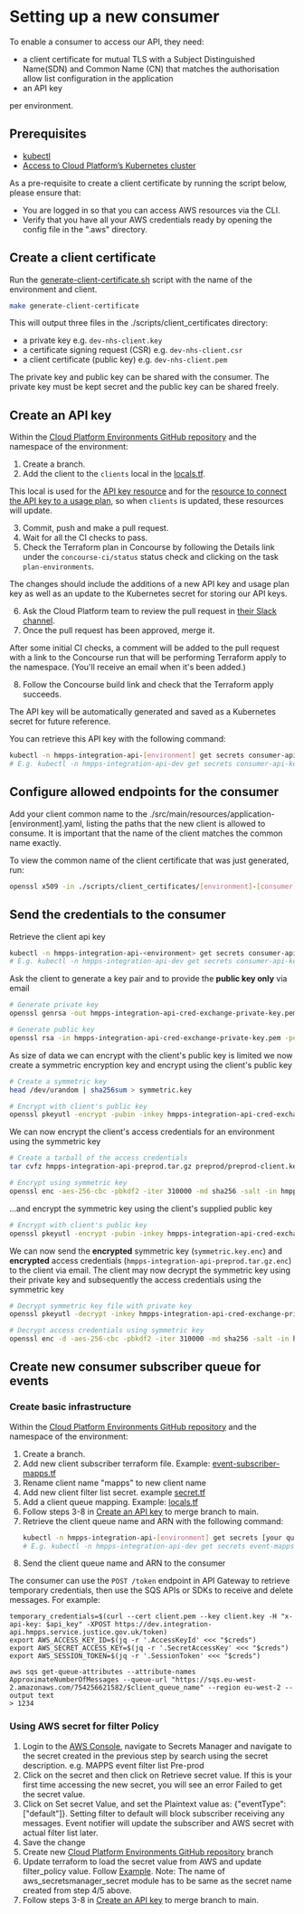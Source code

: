 # Setting up a new consumer

To enable a consumer to access our API, they need:

- a client certificate for mutual TLS with a Subject Distinguished Name(SDN) and Common Name (CN) that matches the authorisation allow list configuration in the application
- an API key

per environment.

## Prerequisites

- [kubectl](https://kubernetes.io/docs/tasks/tools/#kubectl)
- [Access to Cloud Platform’s Kubernetes cluster](https://user-guide.cloud-platform.service.justice.gov.uk/documentation/getting-started/kubectl-config.html#installing-kubectl)

As a pre-requisite to create a client certificate by running the script below, please ensure that:

- You are logged in so that you can access AWS resources via the CLI.
- Verify that you have all your AWS credentials ready by opening the config file in the ".aws" directory.

## Create a client certificate

Run the [generate-client-certificate.sh](/scripts/client_certificates/generate.sh) script with the name of the environment and client.

```bash
make generate-client-certificate
```

This will output three files in the ./scripts/client_certificates directory:

- a private key e.g. `dev-nhs-client.key`
- a certificate signing request (CSR) e.g. `dev-nhs-client.csr`
- a client certificate (public key) e.g. `dev-nhs-client.pem`

The private key and public key can be shared with the consumer.
The private key must be kept secret and the public key can be shared freely.

## Create an API key

Within the [Cloud Platform Environments GitHub repository](https://github.com/ministryofjustice/cloud-platform-environments/tree/main) and the namespace of the environment:

1. Create a branch.
2. Add the client to the `clients` local in the [locals.tf](https://github.com/ministryofjustice/cloud-platform-environments/blob/aa34840fcc4d20b10e8d5785cf0039eefe411113/namespaces/live.cloud-platform.service.justice.gov.uk/hmpps-integration-api-dev/resources/locals.tf#L13).

This local is used for the [API key resource](https://github.com/ministryofjustice/cloud-platform-environments/blob/8d1506b8cb53511e075602910cb47eef4a8759d1/namespaces/live.cloud-platform.service.justice.gov.uk/hmpps-integration-api-dev/resources/api_gateway.tf#L144-L147)
and for the [resource to connect the API key to a usage plan](https://github.com/ministryofjustice/cloud-platform-environments/blob/8d1506b8cb53511e075602910cb47eef4a8759d1/namespaces/live.cloud-platform.service.justice.gov.uk/hmpps-integration-api-dev/resources/api_gateway.tf#L158-L164), so when `clients`
is updated, these resources will update.

3. Commit, push and make a pull request.
4. Wait for all the CI checks to pass.
5. Check the Terraform plan in Concourse by following the Details link under the `concourse-ci/status` status check and clicking on the task `plan-environments`.

The changes should include the additions of a new API key and usage plan key as well
as an update to the Kubernetes secret for storing our API keys.

6. Ask the Cloud Platform team to review the pull request in [their Slack channel](https://moj.enterprise.slack.com/archives/C57UPMZLY).
7. Once the pull request has been approved, merge it.

After some initial CI checks, a comment will be added to the pull request with a link
to the Concourse run that will be performing Terraform apply to the namespace. (You'll receive an email when it's been added.)

8. Follow the Concourse build link and check that the Terraform apply succeeds.

The API key will be automatically generated and saved as a Kubernetes secret for future reference.

You can retrieve this API key with the following command:

```bash
kubectl -n hmpps-integration-api-[environment] get secrets consumer-api-keys -o json | jq -r '.data.[client]'
# E.g. kubectl -n hmpps-integration-api-dev get secrets consumer-api-keys -o json | jq -r '.data.bob'
```

## Configure allowed endpoints for the consumer

Add your client common name to the ./src/main/resources/application-[environment].yaml, listing the paths that the new client is allowed to consume.
It is important that the name of the client matches the common name exactly.

To view the common name of the client certificate that was just generated, run:

```bash
openssl x509 -in ./scripts/client_certificates/[environment]-[consumer]-client.pem -text |grep Subject |grep CN
```

## Send the credentials to the consumer

Retrieve the client api key

```bash
kubectl -n hmpps-integration-api-<environment> get secrets consumer-api-keys -o json | jq -r '.data.<client>' | base64 -d
# E.g. kubectl -n hmpps-integration-api-dev get secrets consumer-api-keys -o json | jq -r '.data.dev' | base64 -d
```

Ask the client to generate a key pair and to provide the **public key only** via email

```bash
# Generate private key
openssl genrsa -out hmpps-integration-api-cred-exchange-private-key.pem 3072

# Generate public key
openssl rsa -in hmpps-integration-api-cred-exchange-private-key.pem -pubout -out hmpps-integration-api-cred-exchange-public-key.pem

```

As size of data we can encrypt with the client's public key is limited we now create a symmetric encryption key and encrypt using the client's public key

```bash
# Create a symmetric key
head /dev/urandom | sha256sum > symmetric.key

# Encrypt with client's public key
openssl pkeyutl -encrypt -pubin -inkey hmpps-integration-api-cred-exchange-public-key.pem -in symmetric.key -out symmetric.key.enc
```

We can now encrypt the client's access credentials for an environment using the symmetric key

```bash
# Create a tarball of the access credentials
tar cvfz hmpps-integration-api-preprod.tar.gz preprod/preprod-client.key preprod/preprod-client.pem preprod/preprod-api-key

# Encrypt using symmetric key
openssl enc -aes-256-cbc -pbkdf2 -iter 310000 -md sha256 -salt -in hmpps-integration-api-preprod.tar.gz -out hmpps-integration-api-preprod.tar.gz.enc -pass file:./symmetric.key
```

…and encrypt the symmetric key using the client's supplied public key

```bash
# Encrypt with client's public key
openssl pkeyutl -encrypt -pubin -inkey hmpps-integration-api-cred-exchange-public-key.pem -in symmetric.key -out symmetric.key.enc
```

We can now send the **encrypted** symmetric key (`symmetric.key.enc`) and **encrypted** access credentials (`hmpps-integration-api-preprod.tar.gz.enc`) to the client via email. The client may now decrypt the symmetric key using their private key and subsequently the access credentials using the symmetric key

```Bash
# Decrypt symmetric key file with private key
openssl pkeyutl -decrypt -inkey hmpps-integration-api-cred-exchange-private-key.pem -in symmetric.key.enc -out symmetric.key

# Decrypt access credentials using symmetric key
openssl enc -d -aes-256-cbc -pbkdf2 -iter 310000 -md sha256 -salt -in hmpps-integration-api-preprod.tar.gz.enc -out hmpps-integration-api-preprod.tar.gz -pass file:./symmetric.key
```

## Create new consumer subscriber queue for events

### Create basic infrastructure

Within the [Cloud Platform Environments GitHub repository](https://github.com/ministryofjustice/cloud-platform-environments/tree/main) and the namespace of the environment:

1. Create a branch.
2. Add new client subscriber terraform file. Example: [event-subscriber-mapps.tf](https://github.com/ministryofjustice/cloud-platform-environments/pull/22091/files#diff-4046866c9398b1db59a427052406a08c2adab45aadbc278f16232157a636f451)
3. Rename client name "mapps" to new client name
4. Add new client filter list secret. example [secret.tf](https://github.com/ministryofjustice/cloud-platform-environments/pull/22091/files#diff-bc13dba50c430d2a667e5b867d2798770e5e8c48697407d93e2febedb3ff46dc)
5. Add a client queue mapping. Example: [locals.tf](https://github.com/ministryofjustice/cloud-platform-environments/blob/6e6ad3d6c8bd070b3ba65ce8568fa79c2cfe4e30/namespaces/live.cloud-platform.service.justice.gov.uk/hmpps-integration-api-dev/resources/locals.tf#L13)
6. Follow steps 3-8 in [Create an API key](#create-an-api-key) to merge branch to main.
7. Retrieve the client queue name and ARN with the following command:
   ```bash
   kubectl -n hmpps-integration-api-[environment] get secrets [your queue secret name] -o json
   # E.g. kubectl -n hmpps-integration-api-dev get secrets event-mapps-queue  -o json
   ```
8. Send the client queue name and ARN to the consumer

The consumer can use the `POST /token` endpoint in API Gateway to retrieve temporary credentials, then use the SQS APIs or SDKs to receive and delete messages. For example:

```shell
temporary_credentials=$(curl --cert client.pem --key client.key -H "x-api-key: $api_key" -XPOST https://dev.integration-api.hmpps.service.justice.gov.uk/token)
export AWS_ACCESS_KEY_ID=$(jq -r '.AccessKeyId' <<< "$creds")
export AWS_SECRET_ACCESS_KEY=$(jq -r '.SecretAccessKey' <<< "$creds")
export AWS_SESSION_TOKEN=$(jq -r '.SessionToken' <<< "$creds")

aws sqs get-queue-attributes --attribute-names ApproximateNumberOfMessages --queue-url "https://sqs.eu-west-2.amazonaws.com/754256621582/$client_queue_name" --region eu-west-2 --output text
> 1234
```

### Using AWS secret for filter Policy

1. Login to the [AWS Console](https://user-guide.cloud-platform.service.justice.gov.uk/documentation/getting-started/accessing-the-cloud-console.html), navigate to Secrets Manager and navigate to the secret created in the previous step by search using the secret description. e.g. MAPPS event filter list Pre-prod
2. Click on the secret and then click on Retrieve secret value. If this is your first time accessing the new secret, you will see an error Failed to get the secret value.
3. Click on Set secret Value, and set the Plaintext value as: {"eventType":["default"]}. Setting filter to default will block subscriber receiving any messages. Event notifier will update the subscriber and AWS secret with actual filter list later.
4. Save the change
5. Create new [Cloud Platform Environments GitHub repository](https://github.com/ministryofjustice/cloud-platform-environments/tree/main) branch
6. Update terraform to load the secret value from AWS and update filter_policy value. Follow [Example](https://github.com/ministryofjustice/cloud-platform-environments/pull/22111/files). Note: The name of aws_secretsmanager_secret module has to be same as the secret name created from step 4/5 above.
7. Follow steps 3-8 in [Create an API key](#create-an-api-key) to merge branch to main.
